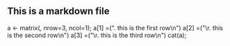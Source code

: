 ## This is a markdown file
a <- matrix(, nrow=3, ncol=1);
a[1] =(". this is the first row\n")
a[2] =("\r. this is the second row\n")
a[3] =("\r. this is the third row\n")
cat(a);